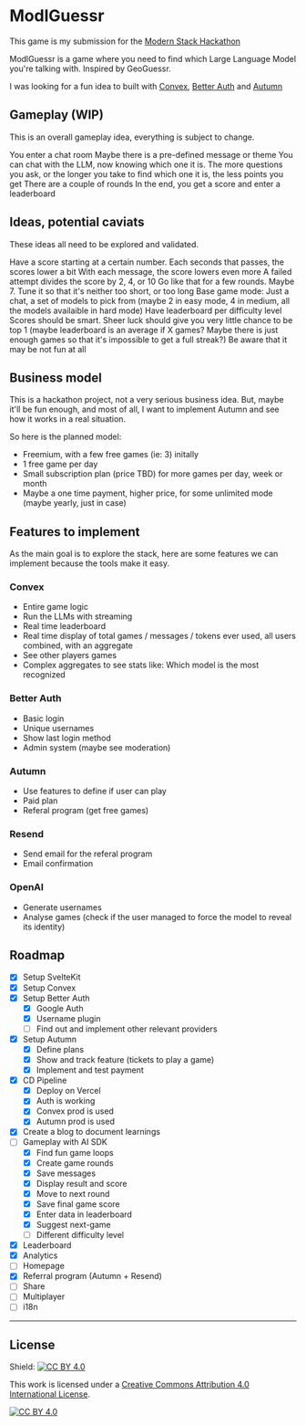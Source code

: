 # ModlGuessr

This game is my submission for the [Modern Stack Hackathon](https://www.convex.dev/hackathons/modernstack)

ModlGuessr is a game where you need to find which Large Language Model you're talking with. Inspired by GeoGuessr.

I was looking for a fun idea to built with [Convex](https://convex.dev/referral/AXELRO9828), [Better Auth](https://www.better-auth.com/) and [Autumn](https://useautumn.com/)

## Gameplay (WIP)

This is an overall gameplay idea, everything is subject to change.

You enter a chat room
Maybe there is a pre-defined message or theme
You can chat with the LLM, now knowing which one it is.
The more questions you ask, or the longer you take to find which one it is, the less points you get
There are a couple of rounds
In the end, you get a score and enter a leaderboard

## Ideas, potential caviats

These ideas all need to be explored and validated.

Have a score starting at a certain number. Each seconds that passes, the scores lower a bit
With each message, the score lowers even more
A failed attempt divides the score by 2, 4, or 10
Go like that for a few rounds. Maybe 7. Tune it so that it's neither too short, or too long
Base game mode: Just a chat, a set of models to pick from (maybe 2 in easy mode, 4 in medium, all the models availaible in hard mode)
Have leaderboard per difficulty level
Scores should be smart. Sheer luck should give you very little chance to be top 1 (maybe leaderboard is an average if X games? Maybe there is just enough games so that it's impossible to get a full streak?)
Be aware that it may be not fun at all

## Business model

This is a hackathon project, not a very serious business idea. But, maybe it'll be fun enough, and most of all, I want to implement Autumn and see how it works in a real situation.

So here is the planned model:

- Freemium, with a few free games (ie: 3) initally
- 1 free game per day
- Small subscription plan (price TBD) for more games per day, week or month
- Maybe a one time payment, higher price, for some unlimited mode (maybe yearly, just in case)

## Features to implement

As the main goal is to explore the stack, here are some features we can implement because the tools make it easy.

### Convex

- Entire game logic
- Run the LLMs with streaming
- Real time leaderboard
- Real time display of total games / messages / tokens ever used, all users combined, with an aggregate
- See other players games
- Complex aggregates to see stats like: Which model is the most recognized

### Better Auth

- Basic login
- Unique usernames
- Show last login method
- Admin system (maybe see moderation)

### Autumn

- Use features to define if user can play
- Paid plan
- Referal program (get free games)

### Resend

- Send email for the referal program
- Email confirmation

### OpenAI

- Generate usernames
- Analyse games (check if the user managed to force the model to reveal its identity)

## Roadmap

- [x] Setup SvelteKit
- [x] Setup Convex
- [x] Setup Better Auth
  - [x] Google Auth
  - [x] Username plugin
  - [ ] Find out and implement other relevant providers
- [x] Setup Autumn
  - [x] Define plans
  - [x] Show and track feature (tickets to play a game)
  - [x] Implement and test payment
- [x] CD Pipeline
  - [x] Deploy on Vercel
  - [x] Auth is working
  - [x] Convex prod is used
  - [x] Autumn prod is used
- [x] Create a blog to document learnings
- [ ] Gameplay with AI SDK
  - [x] Find fun game loops
  - [x] Create game rounds
  - [x] Save messages
  - [x] Display result and score
  - [x] Move to next round
  - [x] Save final game score
  - [x] Enter data in leaderboard
  - [x] Suggest next-game
  - [ ] Different difficulty level
- [x] Leaderboard
- [x] Analytics
- [ ] Homepage
- [x] Referral program (Autumn + Resend)
- [ ] Share
- [ ] Multiplayer
- [ ] i18n

---

## License

Shield: [![CC BY 4.0][cc-by-shield]][cc-by]

This work is licensed under a
[Creative Commons Attribution 4.0 International License][cc-by].

[![CC BY 4.0][cc-by-image]][cc-by]

[cc-by]: http://creativecommons.org/licenses/by/4.0/
[cc-by-image]: https://i.creativecommons.org/l/by/4.0/88x31.png
[cc-by-shield]: https://img.shields.io/badge/License-CC%20BY%204.0-lightgrey.svg
